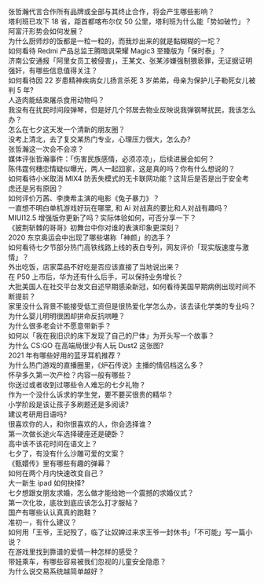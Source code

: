 张哲瀚代言合作所有品牌或全部与其终止合作，将会产生哪些影响？  
塔利班已攻下 18 省，距首都喀布尔仅 50 公里，塔利班为什么能「势如破竹」？阿富汗形势会如何发展？  
为什么厨师炒的饭都是一粒一粒的，而我炒出来的就是黏糊糊的一坨？  
如何看待 Redmi 产品总监王腾暗讽荣耀 Magic3 至臻版为「保时泰」？  
济南公安通报「阿里女员工被侵害」，王某文、张某涉嫌强制猥亵罪，无证据证明强奸，有哪些信息值得关注？  
如何看待因 22 岁患精神疾病女儿扬言杀死 3 岁弟弟，母亲为保护儿子勒死女儿被判 5 年?  
人造肉能结束屠杀食用动物吗？  
我没有在扰民时间段弹琴，但是好几个邻居去物业反映说我弹钢琴扰民，我该怎么办？  
怎么在七夕这天发一个清新的朋友圈？  
没考上清北，去了复交某热门专业，心理压力很大，怎么办?  
张哲瀚这一次会不会凉？  
媒体评张哲瀚事件：「伤害民族感情，必须凉凉」，后续进展会如何？  
陈伟霆何穗恋情疑似曝光，两人一起回家，这是真的吗？你有什么想说的？  
如何看待小米取消 MIX4 防丢失模式的无卡联网功能？这背后是否是出于安全考虑还是另有原因？  
如何评价万茜、李庚希主演的电影《兔子暴力》？  
一直想不明白单机游戏好玩在哪里, 和 Ai 对战真的要比和人对战有趣吗？  
MIUI12.5 增强版你更新了吗？实际体验如何，可否分享一下？  
《披荆斩棘的哥哥》初舞台中你对谁的表演印象更深刻？  
2020 东京奥运会中出现了哪些堪称「神颜」的选手？  
如何看待七夕节部分热门高铁线路上线的表白专列，网友评价「现实版速度与激情」？  
外出吃饭，店家菜品不好吃是否应该直接了当地说出来？  
在 P50 上市后，华为还有什么后手，可以保持业务增长？  
大批美国人在社交平台发文自述早期感染新冠，如何看待美国早期病例出现时间不断提前？  
家里没什么背景不能接受低工资但是很热爱化学怎么办，该去读化学类的专业吗？  
为什么婴儿明明很困却拼命反抗哄睡？  
为什么很多老会计不愿意带新手？  
如何以「我在我旧识的床下发现了自己的尸体」为开头写一个故事？  
为什么 CS:GO 在高端局很少有人玩 Dust2 这张图?  
2021 年有哪些好用的蓝牙耳机推荐？  
为什么热门游戏的直播圈里，《炉石传说》主播的情侣档这么多？  
怀孕多久第一次产检？内容一般有哪些？  
你送过或者收到过哪些令人难忘的七夕礼物？  
作为一个没什么诉求的学生党，要不要买很贵的精华？  
小学阶段是该让孩子多刷题还是多阅读?  
建议考研用日语吗?  
很喜欢你的人，和你很喜欢的人，你会选择谁？  
第一次做长途火车选择硬座还是硬卧？  
高中该不该花时间在语文上？  
七夕了，有没有什么沙雕可爱的文案？  
《甄嬛传》里有哪些有趣的弹幕？  
如何在两个月内快速改变自己？  
大一新生 ipad 如何抉择?  
七夕想跟女朋友求婚，怎么做才能给她一个震撼的求婚仪式？  
第一次化妆，底妆到底应该怎么打才服帖？  
国产有哪些认认真真的跑鞋？  
准初一，有什么建议？  
如何用「王爷，王妃殁了，临了让奴婢过来求王爷一封休书」「不可能」写一篇小说？  
在游戏里找到靠谱的爱情一种怎样的感受？  
带娃乘车，有哪些容易被我们忽视的儿童安全隐患？  
为什么说交易系统越简单越好？  
